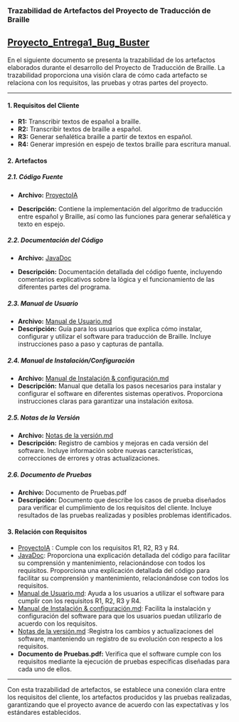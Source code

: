 ### Trazabilidad de Artefactos del Proyecto de Traducción de Braille
## [Proyecto_Entrega1_Bug_Buster](https://github.com/EriikJG/Proyecto_Entrega1_Bug_Buster/tree/javaDoc)

En el siguiente documento se presenta la trazabilidad de los artefactos elaborados durante el desarrollo del Proyecto de Traducción de Braille. La trazabilidad proporciona una visión clara de cómo cada artefacto se relaciona con los requisitos, las pruebas y otras partes del proyecto.

---
#### 1. Requisitos del Cliente

- **R1:** Transcribir textos de español a braille.
- **R2:** Transcribir textos de braille a español.
- **R3:** Generar señalética braille a partir de textos en español.
- **R4:** Generar impresión en espejo de textos braille para escritura manual.

#### 2. Artefactos

##### 2.1. Código Fuente

- **Archivo:** [ProyectoIA](https://github.com/EriikJG/Proyecto_Entrega1_Bug_Buster/tree/128c62ae1b68c207fbef1510ee3a8db46f050778/Codigo/ProyectoIA "ProyectoIA")

- **Descripción:** Contiene la implementación del algoritmo de traducción entre español y Braille, así como las funciones para generar señalética y texto en espejo.

##### 2.2. Documentación del Código

- **Archivo:**  [JavaDoc](https://github.com/EriikJG/Proyecto_Entrega1_Bug_Buster/tree/javaDoc/Documentacion/javadoc)

- **Descripción:** Documentación detallada del código fuente, incluyendo comentarios explicativos sobre la lógica y el funcionamiento de las diferentes partes del programa.

##### 2.3. Manual de Usuario

- **Archivo:**  [Manual de Usuario.md](https://github.com/EriikJG/Proyecto_Entrega1_Bug_Buster/blob/javaDoc/Documentacion/Manual%20de%20Usuario.md "Manual de Usuario.md")
- **Descripción:** Guía para los usuarios que explica cómo instalar, configurar y utilizar el software para traducción de Braille. Incluye instrucciones paso a paso y capturas de pantalla.

##### 2.4. Manual de Instalación/Configuración

- **Archivo:** [Manual de Instalación & configuración.md](https://github.com/EriikJG/Proyecto_Entrega1_Bug_Buster/blob/javaDoc/Documentacion/Manual%20de%20Instalaci%C3%B3n%20%26%20configuraci%C3%B3n.md "Manual de Instalación & configuración.md")
- **Descripción:** Manual que detalla los pasos necesarios para instalar y configurar el software en diferentes sistemas operativos. Proporciona instrucciones claras para garantizar una instalación exitosa.

##### 2.5. Notas de la Versión

- **Archivo:** [Notas de la versión.md](https://github.com/EriikJG/Proyecto_Entrega1_Bug_Buster/blob/javaDoc/Documentacion/Notas%20de%20la%20versi%C3%B3n.md "Notas de la versión.md")
- **Descripción:** Registro de cambios y mejoras en cada versión del software. Incluye información sobre nuevas características, correcciones de errores y otras actualizaciones.

##### 2.6. Documento de Pruebas

- **Archivo:** Documento de Pruebas.pdf
- **Descripción:** Documento que describe los casos de prueba diseñados para verificar el cumplimiento de los requisitos del cliente. Incluye resultados de las pruebas realizadas y posibles problemas identificados.

#### 3. Relación con Requisitos

- [ProyectoIA](https://github.com/EriikJG/Proyecto_Entrega1_Bug_Buster/tree/128c62ae1b68c207fbef1510ee3a8db46f050778/Codigo/ProyectoIA "ProyectoIA") : Cumple con los requisitos R1, R2, R3 y R4.
- [JavaDoc](https://github.com/EriikJG/Proyecto_Entrega1_Bug_Buster/tree/javaDoc/Documentacion/javadoc): Proporciona una explicación detallada del código para facilitar su comprensión y mantenimiento, relacionándose con todos los requisitos. Proporciona una explicación detallada del código para facilitar su comprensión y mantenimiento, relacionándose con todos los requisitos.
- [Manual de Usuario.md](https://github.com/EriikJG/Proyecto_Entrega1_Bug_Buster/blob/javaDoc/Documentacion/Manual%20de%20Usuario.md "Manual de Usuario.md"): Ayuda a los usuarios a utilizar el software para cumplir con los requisitos R1, R2, R3 y R4.
- [Manual de Instalación & configuración.md](https://github.com/EriikJG/Proyecto_Entrega1_Bug_Buster/blob/javaDoc/Documentacion/Manual%20de%20Instalaci%C3%B3n%20%26%20configuraci%C3%B3n.md "Manual de Instalación & configuración.md"): Facilita la instalación y configuración del software para que los usuarios puedan utilizarlo de acuerdo con los requisitos.
- [Notas de la versión.md](https://github.com/EriikJG/Proyecto_Entrega1_Bug_Buster/blob/javaDoc/Documentacion/Notas%20de%20la%20versi%C3%B3n.md "Notas de la versión.md") :Registra los cambios y actualizaciones del software, manteniendo un registro de su evolución con respecto a los requisitos.
- **Documento de Pruebas.pdf:** Verifica que el software cumple con los requisitos mediante la ejecución de pruebas específicas diseñadas para cada uno de ellos.

---

Con esta trazabilidad de artefactos, se establece una conexión clara entre los requisitos del cliente, los artefactos producidos y las pruebas realizadas, garantizando que el proyecto avance de acuerdo con las expectativas y los estándares establecidos.